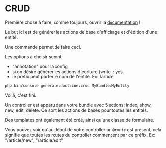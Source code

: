 # CRUD

Première chose à faire, comme toujours, ouvrir la [documentation](http://symfony.com/doc/current/bundles/SensioGeneratorBundle/commands/generate_doctrine_crud.html) !

Le but ici est de générer les actions de base d'affichage et d'édition d'une entité.

Une commande permet de faire ceci. 

Les options à choisir seront:
 - "annotation" pour la config
 - si on désire générer les actions d'écriture (write) : yes.
 - le prefix peut porter le nom de l'entité. Ex: /article

```bash
php bin/console generate:doctrine:crud MyBundle:MyEntity
```

Voilà, c'est fini.

Un controller est apparu dans votre bundle avec 5 actions: index, show, new, edit, delete.
Ce sont les actions de bases pour toutes les entités. 

Des templates ont également été créé, ainsi qu'une classe de formulaire.

Vous pouvez voir qu'au début de votre controller un `@route` est présent, cela signifie que toutes les routes du controller commencent par ce préfix.
Ex: "/article/new", "/article/edit"